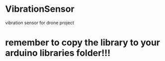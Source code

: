 # VibrationSensor
vibration sensor for drone project

# remember to copy the library to your arduino libraries folder!!!
